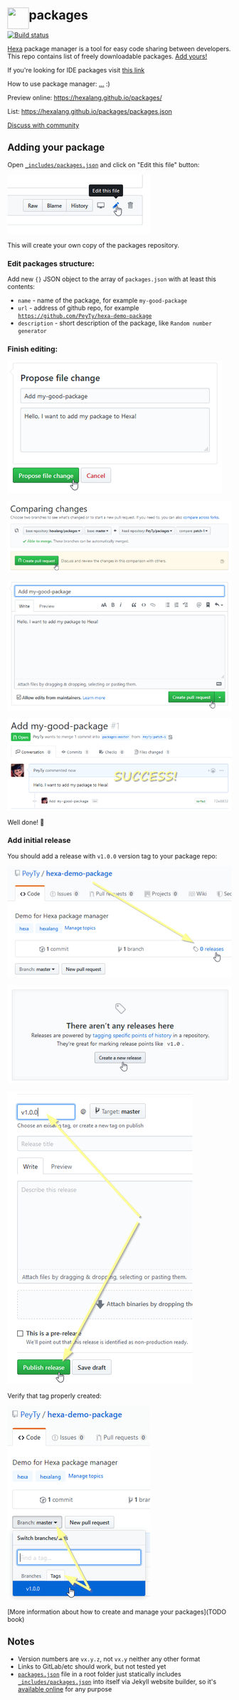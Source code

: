 # packages <img align="left" width="48px" height="48px" src="https://hexalang.github.io/favicon/favicon-96x96.png" />

[![Build status](https://ci.appveyor.com/api/projects/status/2xu85n62w0s4veiy/branch/master?svg=true)](https://ci.appveyor.com/project/PeyTy/packages/branch/master)

[Hexa](https://github.com/hexalang) package manager is a tool for easy code sharing between developers.
This repo contains list of freely downloadable packages. [Add yours!](#adding-your-package)

If you're looking for IDE packages visit [this link](https://github.com/hexalang/hexa#tools--ide)

How to use package manager: [...](TODO) :)

Preview online: https://hexalang.github.io/packages/

List: https://hexalang.github.io/packages/packages.json

[Discuss with community](https://github.com/hexalang/hexa#hexa)

## Adding your package

Open [`_includes/packages.json`](https://github.com/hexalang/packages/blob/master/_includes/packages.json)
and click on "Edit this file" button:

![Edit this file](edit.png?raw=true)

This will create your own copy of the packages repository.

### Edit packages structure:

Add new `{}` JSON object to the array of `packages.json` with at least this contents:

- `name` - name of the package, for example `my-good-package`
- `url` - address of github repo, for example [`https://github.com/PeyTy/hexa-demo-package`](https://github.com/PeyTy/hexa-demo-package)
- `description` - short description of the package, like `Random number generator`

### Finish editing:

![Propose](propose.png?raw=true)

![Comparing](comparing.png?raw=true)

![Create](create.png?raw=true)

![Done](done.png?raw=true)

Well done! :tada:

### Add initial release

You should add a release with `v1.0.0` version tag to your package repo:

![releases](releases.png?raw=true)

![create_release](create_release.png?raw=true)

![publish_release](publish_release.png?raw=true)

Verify that tag properly created:

![verify_release](verify_release.png?raw=true)

[More information about how to create and manage your packages](TODO book)

## Notes

- Version numbers are `vx.y.z`, not `vx.y` neither any other format
- Links to GitLab/etc should work, but not tested yet
- [`packages.json`](https://github.com/hexalang/packages/blob/master/packages.json) file in a root folder
just statically includes
[`_includes/packages.json`](https://github.com/hexalang/packages/blob/master/_includes/packages.json)
into itself via Jekyll website builder, so it's [available online](https://hexalang.github.io/packages/packages.json)
for any purpose
